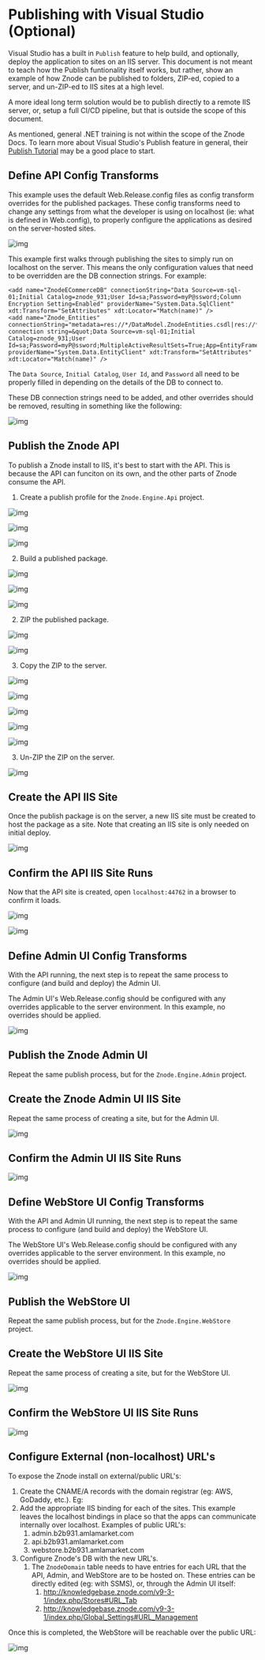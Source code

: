 # Publishing with Visual Studio (Optional)

Visual Studio has a built in `Publish` feature to help build, and optionally, deploy the application to sites on an IIS server. This document is not meant to teach how the Publish funtionality itself works, but rather, show an example of how Znode can be published to folders, ZIP-ed, copied to a server, and un-ZIP-ed to IIS sites at a high level.

A more ideal long term solution would be to publish directly to a remote IIS server, or, setup a full CI/CD pipeline, but that is outside the scope of this document.

As mentioned, general .NET training is not within the scope of the Znode Docs. To learn more about Visual Studio's Publish feature in general, their [Publish Tutorial](https://docs.microsoft.com/en-us/visualstudio/deployment/tutorial-import-publish-settings-iis?view=vs-2019) may be a good place to start.

## Define API Config Transforms

This example uses the default Web.Release.config files as config transform overrides for the published packages. These config transforms need to change any settings from what the developer is using on localhost (ie: what is defined in Web.config), to properly configure the applications as desired on the server-hosted sites.

![img](_assets/0000_api_web_release_config.png)

This example first walks through publishing the sites to simply run on localhost on the server. This means the only configuration values that need to be overridden are the DB connection strings. For example:

```
<add name="ZnodeECommerceDB" connectionString="Data Source=vm-sql-01;Initial Catalog=znode_931;User Id=sa;Password=myP@ssword;Column Encryption Setting=Enabled" providerName="System.Data.SqlClient" xdt:Transform="SetAttributes" xdt:Locator="Match(name)" />
<add name="Znode_Entities" connectionString="metadata=res://*/DataModel.ZnodeEntities.csdl|res://*/DataModel.ZnodeEntities.ssdl|res://*/DataModel.ZnodeEntities.msl;provider=System.Data.SqlClient;provider connection string=&quot;Data Source=vm-sql-01;Initial Catalog=znode_931;User Id=sa;Password=myP@ssword;MultipleActiveResultSets=True;App=EntityFramework&quot;" providerName="System.Data.EntityClient" xdt:Transform="SetAttributes" xdt:Locator="Match(name)" />
```

The `Data Source`, `Initial Catalog`, `User Id`, and `Password` all need to be properly filled in depending on the details of the DB to connect to.

These DB connection strings need to be added, and other overrides should be removed, resulting in something like the following:

![img](_assets/0001_api_config.png)

## Publish the Znode API

To publish a Znode install to IIS, it's best to start with the API. This is because the API can funciton on its own, and the other parts of Znode consume the API.

1. Create a publish profile for the `Znode.Engine.Api` project.

![img](_assets/0010_api_publish.png)

![img](_assets/0020_api_new_profile.png)

![img](_assets/0030_api_create_profile.png)

2. Build a published package.

![img](_assets/0040_api_build_and_publish.png)

![img](_assets/0050_api_publish_processing.png)

![img](_assets/0060_api_publish_log_output.png)

2. ZIP the published package.

![img](_assets/0070_api_open_folder.png)

![img](_assets/0080_api_create_zip.png)

3. Copy the ZIP to the server.

![img](_assets/0090_api_bin_zip.png)

![img](_assets/0100_api_bin_zip_renaming.png)

![img](_assets/0110_api_bin_zip_renaming_to_api.png)

![img](_assets/0120_api_bin_zip_copy.png)

![img](_assets/0140_api_paste_zip.png)

3. Un-ZIP the ZIP on the server.

![img](_assets/0150_api_unzip.png)

## Create the API IIS Site

Once the publish package is on the server, a new IIS site must be created to host the package as a site. Note that creating an IIS site is only needed on initial deploy.

![img](_assets/0160_api_create_iis_site.png)

## Confirm the API IIS Site Runs

Now that the API site is created, open `localhost:44762` in a browser to confirm it loads.

![img](_assets/0170_api_browse_api_site.png)

![img](_assets/0180_api_tab.png)

## Define Admin UI Config Transforms

With the API running, the next step is to repeat the same process to configure (and build and deploy) the Admin UI.

The Admin UI's Web.Release.config should be configured with any overrides applicable to the server environment. In this example, no overrides should be applied.

![img](_assets/0300_admin_config.png)

## Publish the Znode Admin UI

Repeat the same publish process, but for the `Znode.Engine.Admin` project.

## Create the Znode Admin UI IIS Site

Repeat the same process of creating a site, but for the Admin UI.

![img](_assets/0350_admin_create_iis_site.png)

## Confirm the Admin UI IIS Site Runs

![img](_assets/0400_admin_tab.png)

## Define WebStore UI Config Transforms

With the API and Admin UI running, the next step is to repeat the same process to configure (and build and deploy) the WebStore UI.

The WebStore UI's Web.Release.config should be configured with any overrides applicable to the server environment. In this example, no overrides should be applied.

![img](_assets/0600_webstore_config.png)

## Publish the WebStore UI

Repeat the same publish process, but for the `Znode.Engine.WebStore` project.

## Create the WebStore UI IIS Site

Repeat the same process of creating a site, but for the WebStore UI.

![img](_assets/0650_webstore_create_iis_site.png)

## Confirm the WebStore UI IIS Site Runs

![img](_assets/0700_webstore_tab.png)

## Configure External (non-localhost) URL's

To expose the Znode install on external/public URL's:

1. Create the CNAME/A records with the domain registrar (eg: AWS, GoDaddy, etc.). Eg:
1. Add the appropriate IIS binding for each of the sites. This example leaves the localhost bindings in place so that the apps can communicate internally over localhost. Examples of public URL's:
   1. admin.b2b931.amlamarket.com
   1. api.b2b931.amlamarket.com
   1. webstore.b2b931.amlamarket.com
1. Configure Znode's DB with the new URL's.
   1. The `ZnodeDomain` table needs to have entries for each URL that the API, Admin, and WebStore are to be hosted on. These entries can be directly edited (eg: with SSMS), or, through the Admin UI itself:
      1. http://knowledgebase.znode.com/v9-3-1/index.php/Stores#URL_Tab
      1. http://knowledgebase.znode.com/v9-3-1/index.php/Global_Settings#URL_Management

Once this is completed, the WebStore will be reachable over the public URL:

![img](_assets/0900_webstore_public_url.png)
